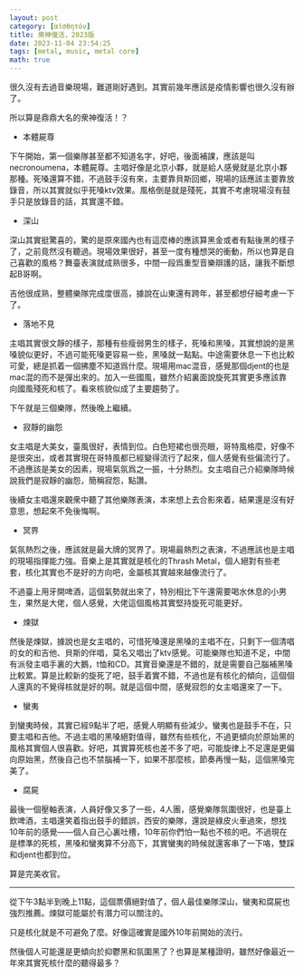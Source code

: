 ```yaml
---
layout: post
category: [αἰσθητόν]
title: 衆神復活，2023版
date: 2023-11-04 23:54:25
tags: [metal, music, metal core]
math: true
---
```


很久沒有去過音樂現場，難道剛好遇到。其實前幾年應該是疫情影響也很久沒有辦了。

所以算是鼎鼎大名的衆神復活！？

- 本體屍尊

下午開始，第一個樂隊甚至都不知道名字，好吧，後面補課，應該是叫necronoumena，本體屍尊。主唱好像是北京小夥，就是給人感覺就是北京小夥那種。死嗓還算不錯，不過鼓手沒有來，主要靠貝斯回鄉，現場的話應該主要靠放錄音，所以其實就似乎死嗓ktv效果。風格倒是就是殘死，其實不考慮現場沒有鼓手只是放錄音的話，其實還不錯。

- 深山

深山其實挺驚喜的，驚的是原來國內也有這麼棒的應該算黑金或者有點後黑的樣子了，之前竟然沒有聽過。現場效果很好，甚至一度有種想哭的衝動，所以也算是自己喜歡的風格？舞臺表演就成熟很多，中間一段爲重型音樂辯護的話，讓我不斷想起B哥啊。

吉他很成熟，整體樂隊完成度很高，據說在山東還有跨年，甚至都想仔細考慮一下了。

- 落地不見

主唱其實很文靜的樣子，那種有些瘦弱男生的樣子，死嗓和黑嗓，其實想說的是黑嗓貌似更好，不過可能死嗓更容易一些，黑嗓就一點點。中途需要休息一下也比較可愛，總是抓着一個拂塵不知道爲什麼。現場用mac混音，感覺那個djent的也是mac混的而不是彈出來的。加入一些國風，雖然介紹裏面說旋死其實更多應該靠向國風殘死和核了。看來核貌似成了主要趨勢了。

下午就是三個樂隊，然後晚上繼續。

- 寂靜的幽怨

女主唱是大美女，臺風很好，表情到位。白色短裙也很亮眼，哥特風格麼，好像不是很突出，或者其實現在哥特風都已經變得流行了起來，個人感覺有些偏流行了。不過應該是美女的因素，現場氣氛爲之一振，十分熱烈。女主唱自己介紹樂隊時候說我們是寂靜的幽怨，簡稱寂怨，點讚。

後續女主唱還來觀衆中聽了其他樂隊表演，本來想上去合影來着，結果還是沒有好意思，想起來不免後悔啊。


- 冥界

氣氛熱烈之後，應該就是最大牌的冥界了。現場最熱烈之表演，不過應該也是主唱的現場指揮能力強。音樂上是其實就是核化的Thrash Metal，個人絕對有些老套，核化其實也不是好的方向吧，金屬核其實越來越像流行了。

不過臺上用牙開啤酒，這個氣勢就出來了，特別相比下午還需要喝水休息的小男生，果然是大佬，個人感覺，大佬這個風格其實堅持旋死可能更好。

- 煉獄

然後是煉獄，據說也是女主唱的，可惜死嗓還是黑嗓的主唱不在，只剩下一個清唱的女的和吉他、貝斯的伴唱，莫名又唱出了ktv感覺。可能樂隊也知道不足，中間有派發主唱手裏的大鵝，t恤和CD。其實音樂還是不錯的，就是需要自己腦補黑嗓比較累。算是比較新的旋死了吧，鼓手着實不錯，不過也是有核化的傾向，這個個人還真的不覺得核就是好的啊。就是這個中間，感覺寂怨的女主唱還來了一下。

- 蠻夷

到蠻夷時候，其實已經9點半了吧，感覺人明顯有些減少。蠻夷也是鼓手不在，只要主唱和吉他。不過主唱的黑嗓絕對值得，雖然有些核化，不過更傾向於原始黑的風格其實個人很喜歡。好吧，其實算死核也差不多了吧，可能旋律上不足還是更偏向原始黑，然後自己也不禁腦補一下，如果不那麼核，節奏再慢一點，這個黑嗓完美了。

- 腐屍

最後一個壓軸表演，人員好像又多了一些，4人團，感覺樂隊氛圍很好，也是臺上飲啤酒，主唱還笑着指出鼓手的錯誤，西安的樂隊，還說是綠皮火車過來，想找10年前的感覺——個人自己心裏吐槽，10年前你們怕一點也不核的吧。不過現在是標準的死核，黑嗓和蠻夷算不分高下，其實蠻夷的時候就還客串了一下咯，雙踩和djent也都到位。

算是完美收官。

--------

從下午3點半到晚上11點，這個票價絕對值了，個人最佳樂隊深山，蠻夷和腐屍也強烈推薦。煉獄可能屬於有潛力可以關注的。

只是核化就是不可避免了麼。好像這確實是國外10年前開始的流行。

然後個人可能還是更傾向於抑鬱黑和氛圍黑了？也算是某種證明，雖然好像最近一年來其實死核什麼的聽得最多？



